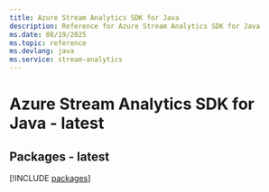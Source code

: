 ```yaml
---
title: Azure Stream Analytics SDK for Java
description: Reference for Azure Stream Analytics SDK for Java
ms.date: 08/19/2025
ms.topic: reference
ms.devlang: java
ms.service: stream-analytics
---
```

# Azure Stream Analytics SDK for Java - latest
## Packages - latest
[!INCLUDE [packages](stream-analytics-index.md)]